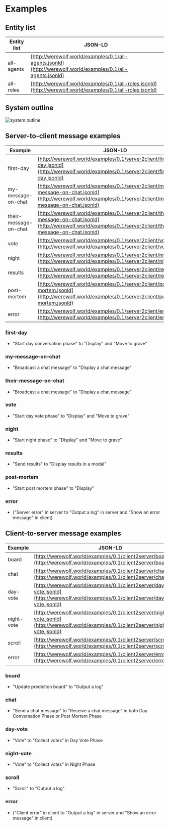 
# Examples

## Entity list

|Entity list|JSON-LD|
---|---
|all-agents|[http://werewolf.world/examples/0.1/all-agents.jsonld](http://werewolf.world/examples/0.1/all-agents.jsonld)|
|all-roles|[http://werewolf.world/examples/0.1/all-roles.jsonld](http://werewolf.world/examples/0.1/all-roles.jsonld)|

## System outline

![system outline](http://werewolf.world/diagram/0.1/werewolf_system_outline.png)

## Server-to-client message examples

|Example|JSON-LD|
---|---
|first-day|[http://werewolf.world/examples/0.1/server2client/first-day.jsonld](http://werewolf.world/examples/0.1/server2client/first-day.jsonld)|
|my-message-on-chat|[http://werewolf.world/examples/0.1/server2client/my-message-on-chat.jsonld](http://werewolf.world/examples/0.1/server2client/my-message-on-chat.jsonld)|
|their-message-on-chat|[http://werewolf.world/examples/0.1/server2client/their-message-on-chat.jsonld](http://werewolf.world/examples/0.1/server2client/their-message-on-chat.jsonld)|
|vote|[http://werewolf.world/examples/0.1/server2client/vote.jsonld](http://werewolf.world/examples/0.1/server2client/vote.jsonld)|
|night|[http://werewolf.world/examples/0.1/server2client/night.jsonld](http://werewolf.world/examples/0.1/server2client/night.jsonld)|
|results|[http://werewolf.world/examples/0.1/server2client/results.jsonld](http://werewolf.world/examples/0.1/server2client/results.jsonld)|
|post-mortem|[http://werewolf.world/examples/0.1/server2client/post-mortem.jsonld](http://werewolf.world/examples/0.1/server2client/post-mortem.jsonld)|
|error|[http://werewolf.world/examples/0.1/server2client/error.jsonld](http://werewolf.world/examples/0.1/server2client/error.jsonld)|

### first-day

* "Start day conversation phase" to "Display" and "Move to grave"

### my-message-on-chat

* "Broadcast a chat message" to "Display a chat message"

### their-message-on-chat

* "Broadcast a chat message" to "Display a chat message"

### vote

* "Start day vote phase" to "Display" and "Move to grave"

### night

* "Start night phase" to "Display" and "Move to grave"

### results

* "Send results" to "Display results in a modal"

### post-mortem

* "Start post mortem phase" to "Display"

### error

* ("Server error" in server to "Output a log" in server and "Show an error message" in client)

## Client-to-server message examples

|Example|JSON-LD|
---|---
|board|[http://werewolf.world/examples/0.1/client2server/board.jsonld](http://werewolf.world/examples/0.1/client2server/board.jsonld)|
|chat|[http://werewolf.world/examples/0.1/client2server/chat.jsonld](http://werewolf.world/examples/0.1/client2server/chat.jsonld)|
|day-vote|[http://werewolf.world/examples/0.1/client2server/day-vote.jsonld](http://werewolf.world/examples/0.1/client2server/day-vote.jsonld)|
|night-vote|[http://werewolf.world/examples/0.1/client2server/night-vote.jsonld](http://werewolf.world/examples/0.1/client2server/night-vote.jsonld)|
|scroll|[http://werewolf.world/examples/0.1/client2server/scroll.jsonld](http://werewolf.world/examples/0.1/client2server/scroll.jsonld)|
|error|[http://werewolf.world/examples/0.1/client2server/error.jsonld](http://werewolf.world/examples/0.1/client2server/error.jsonld)|

### board

* "Update prediction board" to "Output a log"

### chat

* "Send a chat message" to "Receive a chat message" in both Day Conversation Phase or Post Mortem Phase

### day-vote

* "Vote" to "Collect votes" in Day Vote Phase

### night-vote

* "Vote" to "Collect votes" in Night Phase

### scroll

* "Scroll" to "Output a log"

### error

* ("Client error" in client to "Output a log" in server and "Show an error message" in client)
